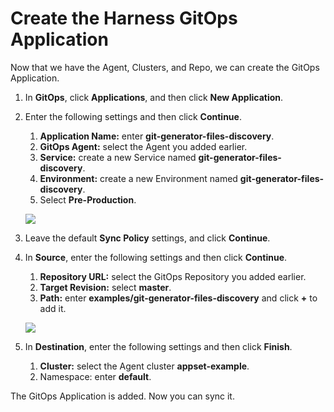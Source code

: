 # Create the Harness GitOps Application

Now that we have the Agent, Clusters, and Repo, we can create the GitOps Application.

1. In **GitOps**, click **Applications**, and then click **New Application**.
2. Enter the following settings and then click **Continue**.
	1. **Application Name:** enter **git-generator-files-discovery**.
	2. **GitOps Agent:** select the Agent you added earlier.
	3. **Service:** create a new Service named **git-generator-files-discovery**.
	4. **Environment:** create a new Environment named **git-generator-files-discovery**. 
	5. Select **Pre-Production**.
   
   ![](./static/harness-git-ops-application-set-tutorial-38.png)

3. Leave the default **Sync Policy** settings, and click **Continue**.
4. In **Source**, enter the following settings and then click **Continue**.
	1. **Repository URL:** select the GitOps Repository you added earlier.
	2. **Target Revision:** select **master**.
	3. **Path:** enter **examples/git-generator-files-discovery** and click **+** to add it.
   
   ![](./static/harness-git-ops-application-set-tutorial-39.png)

5. In **Destination**, enter the following settings and then click **Finish**.
	1. **Cluster:** select the Agent cluster **appset-example**.
	2. Namespace: enter **default**.

The GitOps Application is added. Now you can sync it.
